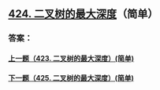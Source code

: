 ## [424. 二叉树的最大深度](https://leetcode-cn.com/problems/merge-two-sorted-lists/)（简单）





### 答案：



#### [上一题（423. 二叉树的最大深度）(简单)](https://github.com/sdwwld/leetCode/blob/master/src/main/java/com/wld/java/leetcode/leetCode0423.md)

#### [下一题（425. 二叉树的最大深度）(简单)](https://github.com/sdwwld/leetCode/blob/master/src/main/java/com/wld/java/leetcode/leetCode0425.md)